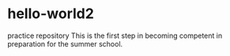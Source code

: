 # hello-world2
practice repository
This is the first step in becoming competent in preparation for the summer school.
